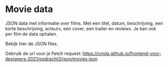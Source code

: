 # Movie data

JSON data met informatie over films. Met een titel, datum, beschrijving, een korte beschrijving, acteurs, een cover, een trailer en reviews. Je kan ook per film de data ophalen. 

Bekijk hier de JSON files.

Gebruik de url voor je Fetch request:
https://cmda.github.io/frontend-voor-designers-2021/opdracht3/json/movies.json
